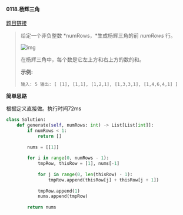 #### 0118.杨辉三角

[题目链接](https://leetcode-cn.com/problems/pascals-triangle/)

> 给定一个非负整数 *numRows，*生成杨辉三角的前 *numRows* 行。
>
> ![img](https://upload.wikimedia.org/wikipedia/commons/0/0d/PascalTriangleAnimated2.gif)
>
> 在杨辉三角中，每个数是它左上方和右上方的数的和。
>
> **示例:**
>
> `
> 输入: 5
> 输出:
> [
>      [1],
>     [1,1],
>    [1,2,1],
>   [1,3,3,1],
>  [1,4,6,4,1]
> ]
> `

**简单思路**

根据定义直接做。执行时间72ms

```python
class Solution:
    def generate(self, numRows: int) -> List[List[int]]:
        if numRows < 1:
            return []
        
        nums = [[1]]
        
        for i in range(0, numRows - 1):
            tmpRow, thisRow = [1], nums[-1]
            
            for j in range(0, len(thisRow) - 1):
                tmpRow.append(thisRow[j] + thisRow[j + 1])
            
            tmpRow.append(1)
            nums.append(tmpRow)
        
        return nums
```

